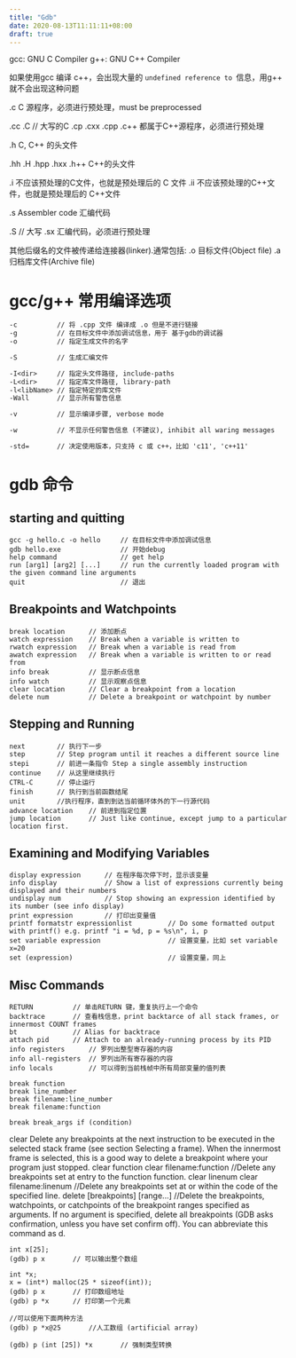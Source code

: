 ```yaml
---
title: "Gdb"
date: 2020-08-13T11:11:11+08:00
draft: true
---
```


gcc: GNU C      Compiler
g++: GNU C++ Compiler

如果使用gcc 编译 c++，会出现大量的 `undefined reference to `信息，用g++ 就不会出现这种问题

.c      C 源程序，必须进行预处理，must be preprocessed

.cc
.C      // 大写的C
.cp
.cxx 
.cpp
.c++    都属于C++源程序，必须进行预处理

.h      C, C++ 的头文件

.hh
.H
.hpp
.hxx
.h++    C++的头文件

.i      不应该预处理的C文件，也就是预处理后的 C 文件
.ii     不应该预处理的C++文件，也就是预处理后的 C++文件

.s      Assembler code 汇编代码

.S      // 大写
.sx      汇编代码，必须进行预处理

其他后缀名的文件被传递给连接器(linker).通常包括:
.o      目标文件(Object file)
.a      归档库文件(Archive file)


# gcc/g++ 常用编译选项
```gcc
-c          // 将 .cpp 文件 编译成 .o 但是不进行链接
-g          // 在目标文件中添加调试信息，用于 基于gdb的调试器
-o          // 指定生成文件的名字

-S          // 生成汇编文件

-I<dir>     // 指定头文件路径, include-paths
-L<dir>     // 指定库文件路径, library-path
-l<libName> // 指定特定的库文件
-Wall       // 显示所有警告信息

-v          // 显示编译步骤, verbose mode

-w          // 不显示任何警告信息 (不建议), inhibit all waring messages

-std=       // 决定使用版本，只支持 c 或 c++，比如 'c11', 'c++11'
```


# gdb 命令
## starting and quitting
```gdb
gcc -g hello.c -o hello     // 在目标文件中添加调试信息
gdb hello.exe               // 开始debug
help command                // get help
run [arg1] [arg2] [...]     // run the currently loaded program with the given command line arguments
quit                        // 退出 
```

## Breakpoints and Watchpoints
```gdb
break location      // 添加断点
watch expression	// Break when a variable is written to
rwatch expression	// Break when a variable is read from
awatch expression	// Break when a variable is written to or read from
info break          // 显示断点信息
info watch          // 显示观察点信息
clear location	    // Clear a breakpoint from a location
delete num	        // Delete a breakpoint or watchpoint by number
```

## Stepping and Running
```gdb
next	    // 执行下一步
step	    // Step program until it reaches a different source line
stepi	    // 前进一条指令 Step a single assembly instruction
continue	// 从这里继续执行
CTRL-C	    // 停止运行
finish	    // 执行到当前函数结尾
unit        //执行程序，直到到达当前循环体外的下一行源代码
advance location	// 前进到指定位置
jump location	    // Just like continue, except jump to a particular location first.
```

## Examining and Modifying Variables
```gdb
display expression	    // 在程序每次停下时，显示该变量
info display	        // Show a list of expressions currently being displayed and their numbers
undisplay num	        // Stop showing an expression identified by its number (see info display)
print expression	    // 打印出变量值
printf formatstr expressionlist	        // Do some formatted output with printf() e.g. printf "i = %d, p = %s\n", i, p
set variable expression	                // 设置变量，比如 set variable x=20
set (expression)	                    // 设置变量，同上
```

## Misc Commands
```gdb
RETURN	        // 单击RETURN 键，重复执行上一个命令
backtrace	    // 查看栈信息，print backtarce of all stack frames, or innermost COUNT frames
bt	            // Alias for backtrace
attach pid	    // Attach to an already-running process by its PID
info registers	    // 罗列出整型寄存器的内容
info all-registers	// 罗列出所有寄存器的内容
info locals         // 可以得到当前栈帧中所有局部变量的值列表

```

```gdb
break function
break line_number
break filename:line_number
break filename:function

break break_args if (condition)
```

clear
            Delete any breakpoints at the next instruction to be executed in the selected stack frame (see section Selecting a frame). When the innermost frame is selected, this is a good way to delete a breakpoint where your program just stopped.
clear function
clear filename:function
            //Delete any breakpoints set at entry to the function function.
clear linenum
clear filename:linenum
            //Delete any breakpoints set at or within the code of the specified line.
delete [breakpoints] [range...]
            //Delete the breakpoints, watchpoints, or catchpoints of the breakpoint ranges specified as arguments. If no argument is specified, delete all breakpoints (GDB asks confirmation, unless you have set confirm off). You can abbreviate this command as d.

```gdb
int x[25];
(gdb) p x       // 可以输出整个数组

int *x;
x = (int*) malloc(25 * sizeof(int));
(gdb) p x       // 打印数组地址
(gdb) p *x      // 打印第一个元素

//可以使用下面两种方法
(gdb) p *x@25       //人工数组 (artificial array)

(gdb) p (int [25]) *x       // 强制类型转换
```